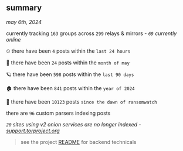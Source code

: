 
## summary
_may 6th, 2024_

currently tracking `163` groups across `299` relays & mirrors - _`69` currently online_

⏲ there have been `4` posts within the `last 24 hours`

🦈 there have been `24` posts within the `month of may`

🪐 there have been `598` posts within the `last 90 days`

🏚 there have been `841` posts within the `year of 2024`

🦕 there have been `10123` posts `since the dawn of ransomwatch`

there are `96` custom parsers indexing posts

_`20` sites using v2 onion services are no longer indexed - [support.torproject.org](https://support.torproject.org/onionservices/v2-deprecation/)_

> see the project [README](https://github.com/joshhighet/ransomwatch#ransomwatch--) for backend technicals
